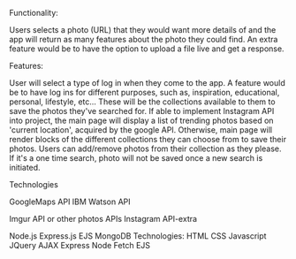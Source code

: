 Functionality:

Users selects a photo (URL) that they would want more details of and the app will return as many features about the photo they could find. An extra feature would be to have the option to upload a file live and get a response.

Features:

User will select a type of log in when they come to the app. A feature would be to have log ins for different purposes, such as, inspiration, educational, personal, lifestyle, etc... These will be the collections available to them to save the photos they've searched for. If able to implement Instagram API into project, the main page will display a list of trending photos based on 'current location', acquired by the google API. Otherwise, main page will render blocks of the different collections they can choose from to save their photos. Users can add/remove photos from their collection as they please. If it's a one time search, photo will not be saved once a new search is initiated.

Technologies

GoogleMaps API
IBM Watson API

Imgur API or other photos APIs
Instagram API-extra

Node.js
Express.js
EJS
MongoDB
Technologies: 
HTML
CSS
Javascript
JQuery
AJAX
Express
Node
Fetch
EJS
